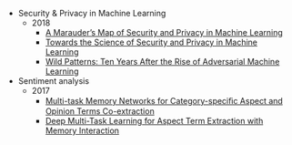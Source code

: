 - Security & Privacy in Machine Learning
  - 2018
      - [A Marauder’s Map of Security and Privacy in Machine Learning](./reviews/Security-Privacy-ML/A-Marauder's-Map-of-Security-and-Privacy-in-Machine-Learning.md)
      - [Towards the Science of Security and Privacy in Machine Learning](./reviews/Security-Privacy-ML/Towards-the-Science-of-Security-and-Privacy-in-Machine-Learning.md)
      - [Wild Patterns: Ten Years After the Rise of Adversarial Machine Learning](./reviews/Security-Privacy-ML/Ten-Years-After-the-Rise-of-Adversarial-Machine-Learning.md)
- Sentiment analysis
  - 2017
      - [Multi-task Memory Networks for Category-speciﬁc Aspect and Opinion Terms Co-extraction](./reviews/Sentiment-Analysis/Multi-task-Memory-Networks-for-Category-speciﬁc-Aspect-and-Opinion-Terms-Co-extraction.md)
      - [Deep Multi-Task Learning for Aspect Term Extraction with Memory Interaction](./reviews/Sentiment-Analysis/Deep-Multi-Task-Learning-for-Aspect-Term-Extraction-with-Memory-Interaction.md)